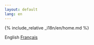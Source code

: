 ```yaml
---
layout: default
lang: en
---
```


{% include_relative _i18n/en/home.md %}

<div class="language-switcher">
  English
  <a href="{{ site.baseurl }}/fr">Français</a>
</div>
